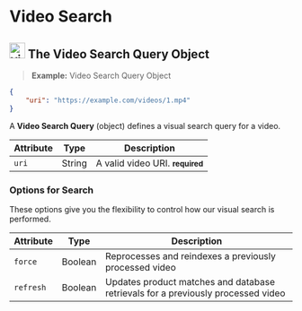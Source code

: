 
# Video Search

## <img src="images/video-search_icon.png" alt="video-search_icon" width="28px" height="auto"> The Video Search Query Object

> **Example:** Video Search Query Object

```json
{
	"uri": "https://example.com/videos/1.mp4"
}
```

A **Video Search Query** (object) defines a visual search query for a video.

Attribute 		| Type 										| Description
------- 		| -------									| -------
`uri` 	        | String									| A valid video URI. **<small>required</small>**

### Options for Search

These options give you the flexibility to control how our visual search is performed.

Attribute               | Type                                  | Description
-------                 | -------                               | -------
`force`                 | Boolean                               | Reprocesses and reindexes a previously processed video
`refresh`               | Boolean                               | Updates product matches and database retrievals for a previously processed video 
